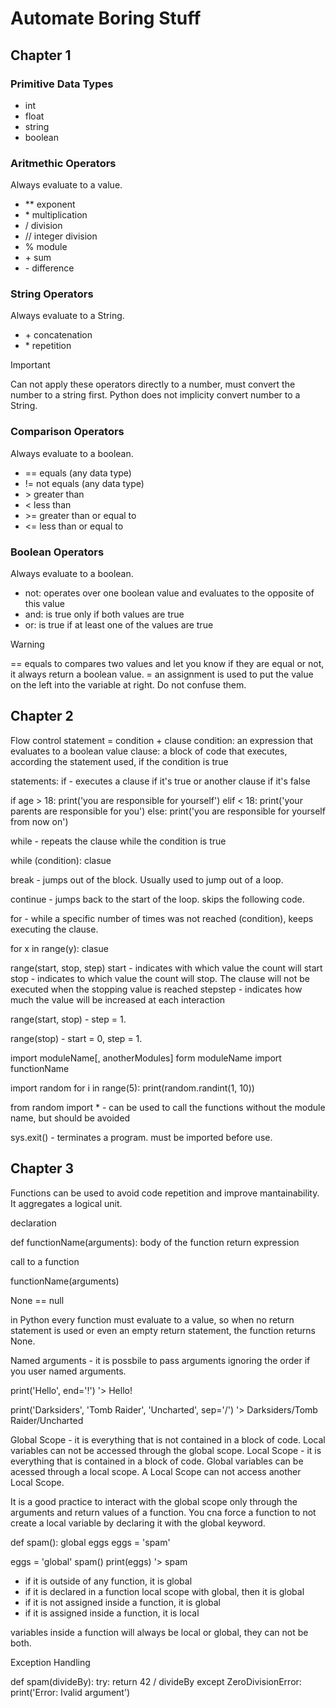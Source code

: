 # Automate Boring Stuff

## Chapter 1

### Primitive Data Types
- int
- float
- string
- boolean

### Aritmethic Operators
<!-- TODO: need to escape characters and put them in a table -->
Always evaluate to a value.
- \*\* exponent
- \* multiplication
- / division
- // integer division
- % module
- \+ sum
- \- difference

### String Operators
<!-- TODO: need to escape characters and put them in a table -->
Always evaluate to a String.
- \+ concatenation
- \* repetition
> [!IMPORTANT]
> Can not apply these operators directly to a number, must convert the number to a string first. Python does not implicity convert number to a String.

### Comparison Operators
<!-- TODO: need to escape characters and put them in a table -->
Always evaluate to a boolean.
- == equals (any data type)
- != not equals (any data type)
- \> greater than
- < less than
- \>= greater than or equal to
- <= less than or equal to

### Boolean Operators
Always evaluate to a boolean.
- not: operates over one boolean value and evaluates to the opposite of this value
- and: is true only if both values are true
- or: is true if at least one of the values are true

> [!WARNING]
> == equals to compares two values and let you know if they are equal or not, it always return a boolean value. = an assignment is used to put the value on the left into the variable at right. Do not confuse them.

## Chapter 2

Flow control statement = condition + clause
condition: an expression that evaluates to a boolean value
clause: a block of code that executes, according the statement used, if the condition is true

statements:
if - executes a clause if it's true or another clause if it's false

if age > 18:
    print('you are responsible for yourself')
elif < 18:
    print('your parents are responsible for you')
else:
    print('you are responsible for yourself from now on')

while - repeats the clause while the condition is true

while (condition):
    clasue

break - jumps out of the block. Usually used to jump out of a loop.

continue - jumps back to the start of the loop. skips the following code.

for - while a specific number of times was not reached (condition), keeps executing the clause.

for x in range(y):
    clasue

range(start, stop, step)
start - indicates with which value the count will start
stop - indicates to which value the count will stop. The clause will not be executed when the stopping value is reached
stepstep - indicates how much the value will be increased at each interaction

range(start, stop) - step = 1.

range(stop) - start = 0, step = 1.

import moduleName[, anotherModules]
form moduleName import functionName

import random
for i in range(5):
    print(random.randint(1, 10))

from random import * - can be used to call the functions without the module name, but should be avoided

sys.exit() - terminates a program. must be imported before use.

## Chapter 3

Functions can be used to avoid code repetition and improve mantainability. It aggregates a logical unit.

declaration

def functionName(arguments):
    body of the function
    return expression

call to a function

functionName(arguments)

None == null

in Python every function must evaluate to a value, so when no return statement is used or even an empty return statement, the function returns None.

Named arguments - it is possbile to pass arguments ignoring the order if you user named arguments.

print('Hello', end='!')
'> Hello!

print('Darksiders', 'Tomb Raider', 'Uncharted', sep='/')
'> Darksiders/Tomb Raider/Uncharted

Global Scope - it is everything that is not contained in a block of code. Local variables can not be accessed through the global scope.
Local Scope - it is everything that is contained in a block of code. Global variables can be acessed through a local scope. A Local Scope can not access another Local Scope.

It is a good practice to interact with the global scope only through the arguments and return values of a function.
You cna force a function to not create a local variable by declaring it with the global keyword.

def spam():
    global eggs
    eggs = 'spam'

eggs = 'global'
spam()
print(eggs)
'> spam

- if it is outside of any function, it is global
- if it is declared in a function local scope with global, then it is global
- if it is not assigned inside a function, it is global
- if it is assigned inside a function, it is local

variables inside a function will always be local or global, they can not be both.

Exception Handling

def spam(divideBy):
    try:
        return 42 / divideBy
    except ZeroDivisionError:
        print('Error: Ivalid argument')